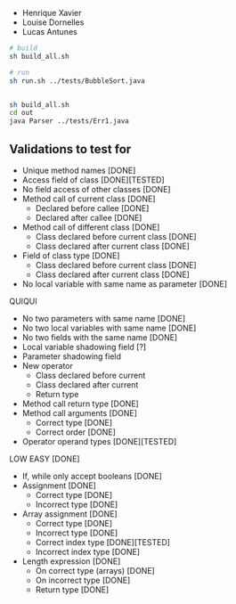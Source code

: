 - Henrique Xavier
- Louise Dornelles
- Lucas Antunes

```bash
# build
sh build_all.sh

# run
sh run.sh ../tests/BubbleSort.java


sh build_all.sh
cd out
java Parser ../tests/Err1.java
```

## Validations to test for

- Unique method names [DONE]
- Access field of class [DONE][TESTED]
- No field access of other classes [DONE]
- Method call of current class [DONE]
  - Declared before callee [DONE]
  - Declared after callee [DONE]
- Method call of different class [DONE]
  - Class declared before current class [DONE]
  - Class declared after current class [DONE]
- Field of class type [DONE]
  - Class declared before current class [DONE]
  - Class declared after current class [DONE]
- No local variable with same name as parameter [DONE]


QUIQUI

- No two parameters with same name [DONE]
- No two local variables with same name [DONE]
- No two fields with the same name [DONE]
- Local variable shadowing field [?]
- Parameter shadowing field
- New operator
  - Class declared before current
  - Class declared after current
  - Return type
- Method call return type [DONE]
- Method call arguments [DONE]
  - Correct type [DONE]
  - Correct order [DONE]
- Operator operand types [DONE][TESTED]

LOW EASY [DONE]
- If, while only accept booleans [DONE]
- Assignment [DONE]
  - Correct type [DONE]
  - Incorrect type [DONE]
- Array assignment [DONE]
  - Correct type [DONE]
  - Incorrect type [DONE]
  - Correct index type [DONE][TESTED]
  - Incorrect index type [DONE]
- Length expression [DONE]
  - On correct type (arrays) [DONE]
  - On incorrect type [DONE]
  - Return type [DONE]